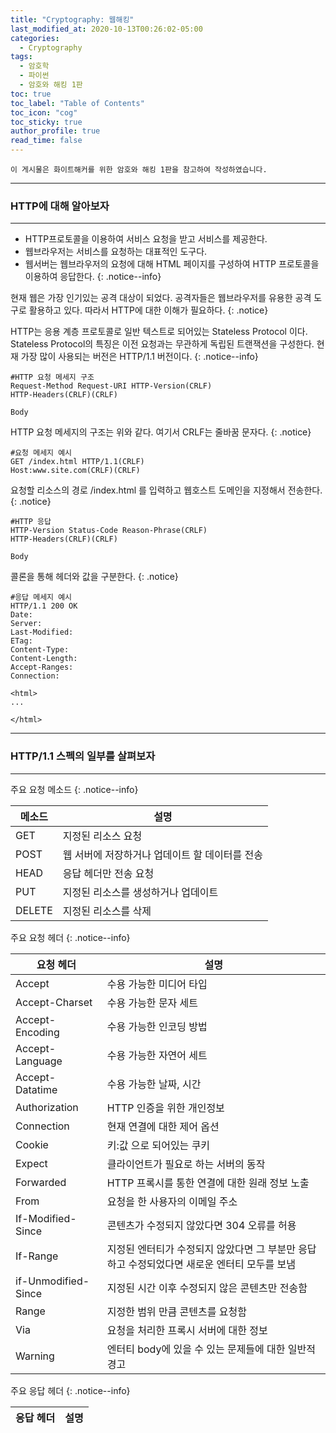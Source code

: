 ```yaml
---
title: "Cryptography: 웹해킹"
last_modified_at: 2020-10-13T00:26:02-05:00
categories:
  - Cryptography
tags:
  - 암호학
  - 파이썬
  - 암호와 해킹 1판
toc: true 
toc_label: "Table of Contents"
toc_icon: "cog"
toc_sticky: true 
author_profile: true 
read_time: false 
---
```


`이 게시물은 화이트해커를 위한 암호와 해킹 1판을 참고하여 작성하였습니다.`

---
### HTTP에 대해 알아보자
---

* HTTP프로토콜을 이용하여 서비스 요청을 받고 서비스를 제공한다.
* 웹브라우저는 서비스를 요청하는 대표적인 도구다.
* 웹서버는 웹브라우저의 요청에 대해 HTML 페이지를 구성하여 HTTP 프로토콜을 이용하여 응답한다.
{: .notice--info}

현재 웹은 가장 인기있는 공격 대상이 되었다. 공격자들은 웹브라우저를 유용한 공격 도구로 활용하고 있다. 따라서 HTTP에 대한 이해가 필요하다.
{: .notice}


HTTP는 응용 계층 프로토콜로 일반 텍스트로 되어있는 Stateless Protocol 이다. Stateless Protocol의 특징은 이전 요청과는 무관하게 독립된 트랜잭션을 구성한다.
현재 가장 많이 사용되는 버전은 HTTP/1.1 버전이다.
{: .notice--info}

```
#HTTP 요청 메세지 구조
Request-Method Request-URI HTTP-Version(CRLF)
HTTP-Headers(CRLF)(CRLF)

Body
```

HTTP 요청 메세지의 구조는 위와 같다. 여기서 CRLF는 줄바꿈 문자다.
{: .notice}

```
#요청 메세지 예시
GET /index.html HTTP/1.1(CRLF)
Host:www.site.com(CRLF)(CRLF)
```

요청할 리소스의 경로 /index.html 를 입력하고 웹호스트 도메인을 지정해서 전송한다.
{: .notice}

```
#HTTP 응답
HTTP-Version Status-Code Reason-Phrase(CRLF)
HTTP-Headers(CRLF)(CRLF)

Body
```

콜론을 통해 헤더와 값을 구분한다.
{: .notice}

```
#응답 메세지 예시
HTTP/1.1 200 OK
Date:
Server:
Last-Modified:
ETag:
Content-Type:
Content-Length:
Accept-Ranges:
Connection:

<html>
...

</html>
```

---
### HTTP/1.1 스펙의 일부를 살펴보자
---

주요 요청 메소드
{: .notice--info}

| 메소드 | 설명 |  
| ---- | ----------------------------- |  
| GET | 지정된 리소스 요청 |
| POST | 웹 서버에 저장하거나 업데이트 할 데이터를 전송 |
| HEAD | 응답 헤더만 전송 요청 |  
| PUT | 지정된 리소스를 생성하거나 업데이트 |  
| DELETE | 지정된 리소스를 삭제 |  

주요 요청 헤더
{: .notice--info}

| 요청 헤더 | 설명 |  
| --------- | ---------------------------------- |  
| Accept | 수용 가능한 미디어 타입 |  
| Accept-Charset | 수용 가능한 문자 세트 | 
| Accept-Encoding | 수용 가능한 인코딩 방법 |   
| Accept-Language | 수용 가능한 자연어 세트 |  
| Accept-Datatime | 수용 가능한 날짜, 시간 |  
| Authorization | HTTP 인증을 위한 개인정보 |
| Connection | 현재 연결에 대한 제어 옵션 | 
| Cookie | 키:값 으로 되어있는 쿠키 |   
| Expect | 클라이언트가 필요로 하는 서버의 동작 |   
| Forwarded | HTTP 프록시를 통한 연결에 대한 원래 정보 노출 |   
| From | 요청을 한 사용자의 이메일 주소 |   
| If-Modified-Since | 콘텐츠가 수정되지 않았다면 304 오류를 허용 |   
| If-Range | 지정된 엔터티가 수정되지 않았다면 그 부분만 응답하고 수정되었다면 새로운 엔터티 모두를 보냄 |   
| if-Unmodified-Since | 지정된 시간 이후 수정되지 않은 콘텐츠만 전송함 |   
| Range | 지정한 범위 만큼 콘텐츠를 요청함 |   
| Via | 요청을 처리한 프록시 서버에 대한 정보 |   
| Warning | 엔터티 body에 있을 수 있는 문제들에 대한 일반적 경고 |  

주요 응답 헤더
{: .notice--info}

| 응답 헤더 | 설명 |  
| --------- | ---------------------------------- |  














